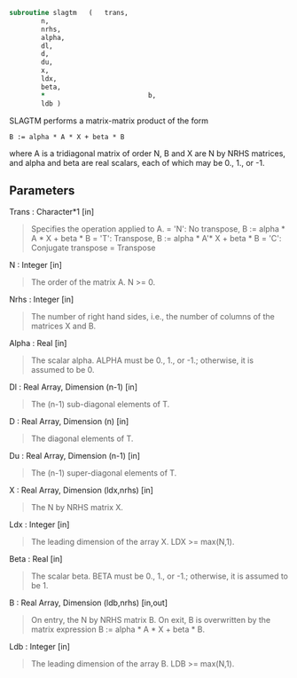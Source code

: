 ```fortran
subroutine slagtm	(	trans,
		n,
		nrhs,
		alpha,
		dl,
		d,
		du,
		x,
		ldx,
		beta,
		*                          b,
		ldb )
```

 SLAGTM performs a matrix-matrix product of the form

    B := alpha * A * X + beta * B

 where A is a tridiagonal matrix of order N, B and X are N by NRHS
 matrices, and alpha and beta are real scalars, each of which may be
 0., 1., or -1.

## Parameters
Trans : Character*1 [in]
> Specifies the operation applied to A.
> = 'N':  No transpose, B := alpha * A * X + beta * B
> = 'T':  Transpose,    B := alpha * A'* X + beta * B
> = 'C':  Conjugate transpose = Transpose

N : Integer [in]
> The order of the matrix A.  N >= 0.

Nrhs : Integer [in]
> The number of right hand sides, i.e., the number of columns
> of the matrices X and B.

Alpha : Real [in]
> The scalar alpha.  ALPHA must be 0., 1., or -1.; otherwise,
> it is assumed to be 0.

Dl : Real Array, Dimension (n-1) [in]
> The (n-1) sub-diagonal elements of T.

D : Real Array, Dimension (n) [in]
> The diagonal elements of T.

Du : Real Array, Dimension (n-1) [in]
> The (n-1) super-diagonal elements of T.

X : Real Array, Dimension (ldx,nrhs) [in]
> The N by NRHS matrix X.

Ldx : Integer [in]
> The leading dimension of the array X.  LDX >= max(N,1).

Beta : Real [in]
> The scalar beta.  BETA must be 0., 1., or -1.; otherwise,
> it is assumed to be 1.

B : Real Array, Dimension (ldb,nrhs) [in,out]
> On entry, the N by NRHS matrix B.
> On exit, B is overwritten by the matrix expression
> B := alpha * A * X + beta * B.

Ldb : Integer [in]
> The leading dimension of the array B.  LDB >= max(N,1).

